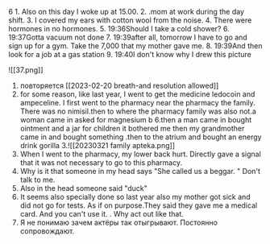 6 1. Also on this day I woke up at 15.00. 
2. .mom at work during the day shift. 
3. I covered my ears with cotton wool from the noise. 
4. There were hormones in no hormones. 
5. 19:36Should I take a cold shower?
6. 19:37Gotta vacuum not done 
7. 19:39after all, tomorrow I have to go and sign up for a gym. Take the 7,000 that my mother gave me. 
8. 19:39And then look for a job at a gas station
9. 19:40I don't know why I drew this picture 

![[37.png]]
1. повторяется [[2023-02-20  breath-and resolution allowed]]
2. for some reason, like last year, I went to get the medicine ledocoin and ampeceline.  I first went to the pharmacy near the pharmacy the family.  There was no nimisil.then  to where the pharmacy family was also not.a woman came in asked for magnesium b 6.then a man came in bought ointment and a jar for children it bothered me then my grandmother came in and bought something .then   to the atrium and bought an energy drink gorilla 
3.![[20230321 family apteka.png]]
4. When I went to the pharmacy, my lower back hurt. Directly gave a signal that it was not necessary to go to this pharmacy. 
5. Why is it that someone in my head says "She called us a beggar. " Don't talk to me. 
6. Also in the head someone said "duck" 
7. It seems also specially done so last year also my mother got sick and did not go for tests. As if on purpose.They said they gave me a medical card. And you can't use it. . Why act out like that. 
8. Я не понимаю зачем актёры так отыгрывают. Постоянно сопровождают.
